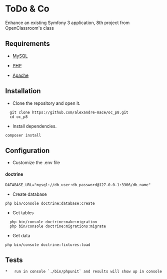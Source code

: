 # ToDo & Co

Enhance an existing Symfony 3 application, 8th project from OpenClassroom's class

## Requirements 
*   [MySQL](https://www.mysql.com/fr/)

*   [PHP](http://php.net/manual/fr/intro-whatis.php)

*   [Apache](https://www.apache.org/)

## Installation 
*   Clone the repository and open it.

```
  git clone https://github.com/alexandre-mace/oc_p8.git
  cd oc_p8
```

*   Install dependencies.

  `composer install`

## Configuration
*   Customize the .env file

#### doctrine
  `DATABASE_URL="mysql://db_user:db_password@127.0.0.1:3306/db_name"`

*   Create database 

  `php bin/console doctrine:database:create`

*   Get tables 

```
  php bin/console doctrine:make:migration
  php bin/console doctrine:migrations:migrate
```

*   Get data

  `php bin/console doctrine:fixtures:load`

## Tests
```
*   run in console `./bin/phpunit` and results will show up in console
```
